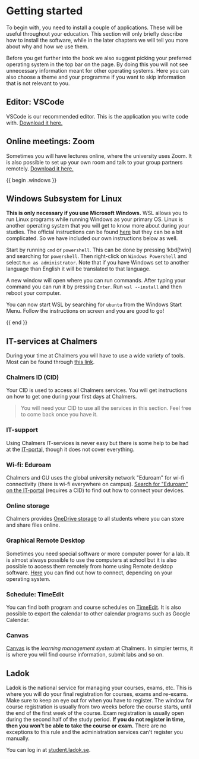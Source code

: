 # Getting started

To begin with, you need to install a couple of applications. These will be useful throughout your education. This section will only briefly describe how to install the software, while in the later chapters we will tell you more about why and how we use them. 

Before you get further into the book we also suggest picking your preferred
operating system in the top bar on the page. By doing this you will not see
unnecessary information meant for other operating systems. Here you can also
choose a theme and your programme if you want to skip information that is not
relevant to you.

## Editor: VSCode

VSCode is our recommended editor. This is the application you write code with. [Download it here.](https://code.visualstudio.com/)

## Online meetings: Zoom

Sometimes you will have lectures online, where the university uses Zoom. It is also possible to set up your own room and talk to your group partners remotely. [Download it here.](https://zoom.us/download#client_4meeting)

{{ begin .windows }}

## Windows Subsystem for Linux

**This is only necessary if you use Microsoft Windows.** WSL allows you to run Linux programs while running Windows as your primary OS. Linux is another operating system that you will get to know more about during your studies. The official instructions can be found [here](https://docs.microsoft.com/en-us/windows/wsl/install) but they can be a bit complicated. So we have included our own instructions below as well.

Start by running `cmd` or `powershell`. This can be done by pressing !kbd[!win] and searching for `powershell`. Then right-click on `Windows Powershell` and select `Run as administrator`. Note that if you have Windows set to another language than English it will be translated to that language.

A new window will open where you can run commands. After typing your command you can run it by pressing `Enter`. Run `wsl --install` and then reboot your computer.

You can now start WSL by searching for `ubuntu` from the Windows Start Menu. Follow the instructions on screen and you are good to go!

{{ end }}

## IT-services at Chalmers

During your time at Chalmers you will have to use a wide variety of tools. Most can be found through [this link](https://www.chalmers.se/en/education/your-studies/services-and-tools/).

### Chalmers ID (CID)

Your CID is used to access all Chalmers services. You will get instructions on how to get one during your first days at Chalmers.

> You will need your CID to use all the services in this section. Feel free to come back once you have it.

### IT-support

Using Chalmers IT-services is never easy but there is some help to be had at the [IT-portal](https://chalmers.topdesk.net/tas/public/ssp/), though it does not cover everything.

### Wi-fi: Eduroam

Chalmers and GU uses the global university network "Eduroam" for wi-fi connectivity (there is wi-fi everywhere on campus). [Search for "Eduroam" on the IT-portal](https://chalmers.topdesk.net/tas/public/ssp/content/search?q=eduroam) (requires a CID) to find out how to connect your devices.

### Online storage

Chalmers provides [OneDrive storage](https://chalmers.topdesk.net/tas/public/ssp/content/detail/knowledgeitem?unid=c8fe18c158004038beccd0a8d57ef1f5) to all students where you can store and share files online.

### Graphical Remote Desktop

Sometimes you need special software or more computer power for a lab. It is almost always possible to use the computers at school but it is also possible to access them remotely from home using Remote desktop software. [Here](https://chalmers.topdesk.net/tas/public/ssp/content/detail/knowledgeitem?unid=304967f9ad004d3293b986a976e39833) you can find out how to connect, depending on your operating system.

### Schedule: TimeEdit

You can find both program and course schedules on [TimeEdit](https://cloud.timeedit.net/chalmers/web/public/). It is also possible to export the calendar to other calendar programs such as Google Calendar.

### Canvas

[Canvas](https://canla.portal.chalmers.se/canvaslogin/discovery.html?v=1) is the _learning management system_ at Chalmers. In simpler terms, it is where you will find course information, submit labs and so on.

## Ladok

Ladok is the national service for managing your courses, exams, etc. This is where you will do your final registration for courses, exams and re-exams. Make sure to keep an eye out for when you have to register. The window for course registration is usually from two weeks before the course starts, until the end of the first week of the course. Exam registration is usually open during the second half of the study period. **If you do not register in time, then you won't be able to take the course or exam.** There are no exceptions to this rule and the administration services can't register you manually.

You can log in at [student.ladok.se](https://student.ladok.se).
